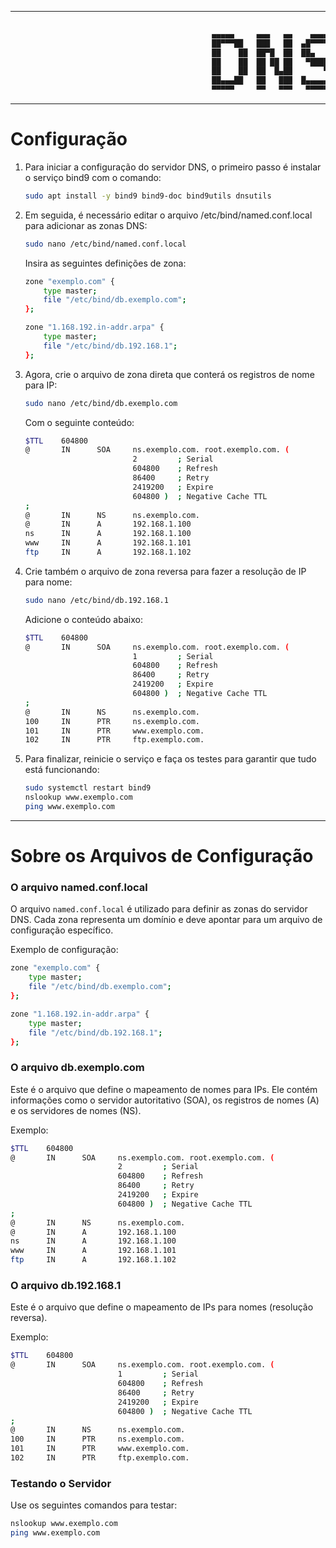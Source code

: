 ----------------

```bash
                                       
                                             ▄▄▄▄▄     ▄▄▄   ▄▄    ▄▄▄▄   
                                             ██▀▀▀██   ███   ██  ▄█▀▀▀▀█  
                                             ██    ██  ██▀█  ██  ██▄      
                                             ██    ██  ██ ██ ██   ▀████▄  
                                             ██    ██  ██  █▄██       ▀██ 
                                             ██▄▄▄██   ██   ███  █▄▄▄▄▄█▀ 
                                             ▀▀▀▀▀     ▀▀   ▀▀▀   ▀▀▀▀▀   

```

--------------

# Configuração

1. Para iniciar a configuração do servidor DNS, o primeiro passo é instalar o serviço bind9 com o comando:

    ```bash
    sudo apt install -y bind9 bind9-doc bind9utils dnsutils
    ```

2. Em seguida, é necessário editar o arquivo /etc/bind/named.conf.local para adicionar as zonas DNS:
    ```bash
    sudo nano /etc/bind/named.conf.local
    ```

    Insira as seguintes definições de zona:

    ```bash
    zone "exemplo.com" {
        type master;
        file "/etc/bind/db.exemplo.com";
    };

    zone "1.168.192.in-addr.arpa" {
        type master;
        file "/etc/bind/db.192.168.1";
    };
    ```

3. Agora, crie o arquivo de zona direta que conterá os registros de nome para IP:

    ```bash
    sudo nano /etc/bind/db.exemplo.com
    ```

    Com o seguinte conteúdo:

    ```bash
    $TTL    604800
    @       IN      SOA     ns.exemplo.com. root.exemplo.com. (
                            2         ; Serial
                            604800    ; Refresh
                            86400     ; Retry
                            2419200   ; Expire
                            604800 )  ; Negative Cache TTL
    ;
    @       IN      NS      ns.exemplo.com.
    @       IN      A       192.168.1.100
    ns      IN      A       192.168.1.100
    www     IN      A       192.168.1.101
    ftp     IN      A       192.168.1.102
    ```

4. Crie também o arquivo de zona reversa para fazer a resolução de IP para nome:

    ```bash
    sudo nano /etc/bind/db.192.168.1
    ```

    Adicione o conteúdo abaixo:

    ```bash
    $TTL    604800
    @       IN      SOA     ns.exemplo.com. root.exemplo.com. (
                            1         ; Serial
                            604800    ; Refresh
                            86400     ; Retry
                            2419200   ; Expire
                            604800 )  ; Negative Cache TTL
    ;
    @       IN      NS      ns.exemplo.com.
    100     IN      PTR     ns.exemplo.com.
    101     IN      PTR     www.exemplo.com.
    102     IN      PTR     ftp.exemplo.com.
    ```

5. Para finalizar, reinicie o serviço e faça os testes para garantir que tudo está funcionando:



    ```bash
    sudo systemctl restart bind9
    nslookup www.exemplo.com
    ping www.exemplo.com
    ```

-----------
# Sobre os Arquivos de Configuração

### O arquivo named.conf.local

O arquivo `named.conf.local` é utilizado para definir as zonas do servidor DNS. Cada zona representa um domínio e deve apontar para um arquivo de configuração específico. 

Exemplo de configuração:

```bash
zone "exemplo.com" {
    type master;
    file "/etc/bind/db.exemplo.com";
};

zone "1.168.192.in-addr.arpa" {
    type master;
    file "/etc/bind/db.192.168.1";
};
```

### O arquivo db.exemplo.com

Este é o arquivo que define o mapeamento de nomes para IPs. Ele contém informações como o servidor autoritativo (SOA), os registros de nomes (A) e os servidores de nomes (NS).

Exemplo:

```bash
$TTL    604800
@       IN      SOA     ns.exemplo.com. root.exemplo.com. (
                        2         ; Serial
                        604800    ; Refresh
                        86400     ; Retry
                        2419200   ; Expire
                        604800 )  ; Negative Cache TTL
;
@       IN      NS      ns.exemplo.com.
@       IN      A       192.168.1.100
ns      IN      A       192.168.1.100
www     IN      A       192.168.1.101
ftp     IN      A       192.168.1.102
```

### O arquivo db.192.168.1

Este é o arquivo que define o mapeamento de IPs para nomes (resolução reversa). 

Exemplo:

```bash
$TTL    604800
@       IN      SOA     ns.exemplo.com. root.exemplo.com. (
                        1         ; Serial
                        604800    ; Refresh
                        86400     ; Retry
                        2419200   ; Expire
                        604800 )  ; Negative Cache TTL
;
@       IN      NS      ns.exemplo.com.
100     IN      PTR     ns.exemplo.com.
101     IN      PTR     www.exemplo.com.
102     IN      PTR     ftp.exemplo.com.
```

### Testando o Servidor

Use os seguintes comandos para testar:

```bash
nslookup www.exemplo.com
ping www.exemplo.com
```
